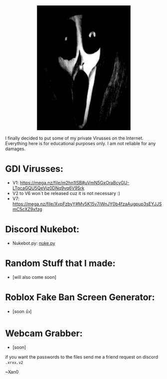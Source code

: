 <p align='center'><img src="https://github.com/Xan0GDI/Xan0/blob/main/resources/image3.jpg" width=300 /></p>

I finally decided to put some of my private Virusses on the Internet. 
Everything here is for educational purposes only.
I am not reliable for any damages.


# GDI Virusses:

- V1: https://mega.nz/file/m2hn1ISB#uVmN5GxOraBcyGU-LTqcaGQU5QeVjz0DNq9vq6V9Srk
- V2 to V6 won´t be released cuz it is not necessary :)
- V7: https://mega.nz/file/XvpFzbyY#Mv5K15v7iWnJY0b4fzaAugpup3sEYJJSmC5cXZ9xfzg

# Discord Nukebot:

- Nukebot.py: [nuke.py](https://github.com/Xan0GDI/Xan0/blob/main/nukebot/nuke.py)

# Random Stuff that I made:

- [will also come soon]

# Roblox Fake Ban Screen Generator:

- [soon 👍]

# Webcam Grabber:

- [soon]

if you want the passwords to the files send me a friend request on discord `.xrxx.v2`

~Xan0
